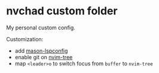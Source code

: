 # nvchad custom folder

My personal custom config.

Customization:
- add [mason-lspconfig](https://github.com/williamboman/mason-lspconfig.nvim)
- enable git on [nvim-tree](https://github.com/nvim-tree/nvim-tree.lua)
- map `<leader>o` to switch focus from `buffer` to `nvim-tree`
